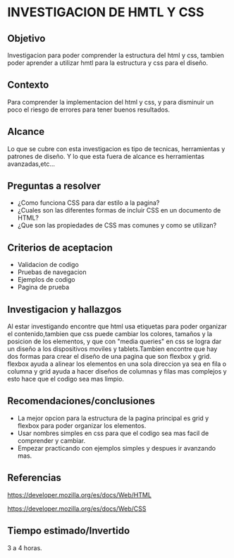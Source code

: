 #   INVESTIGACION DE HMTL Y CSS

 ## Objetivo   

Investigacion para poder comprender la estructura del html y css, tambien poder aprender a utilizar hmtl para la estructura y css para el diseño. 

## Contexto

Para comprender la implementacion del html y css, y para disminuir un poco el riesgo de errores para tener buenos resultados. 

## Alcance

Lo que se cubre con esta investigacion es tipo de tecnicas, herramientas y patrones de diseño. Y lo que esta fuera de alcance es herramientas avanzadas,etc...

## Preguntas a resolver
+ ¿Como funciona CSS para dar estilo a la pagina?
+ ¿Cuales son las diferentes formas de incluir CSS en un documento de HTML?
+ ¿Que son las propiedades de CSS mas comunes y como se utilizan?



## Criterios de aceptacion

+ Validacion de codigo 
+ Pruebas de navegacion
+ Ejemplos de codigo
+ Pagina de prueba  

## Investigacion y hallazgos
Al estar investigando encontre que html usa etiquetas para poder organizar el contenido,tambien que css puede cambiar los colores, tamaños y la posicion de los elementos, y que con "media queries" en css se logra dar un diseño a los dispositivos moviles y tablets.Tambien encontre que hay dos formas para crear el diseño de una pagina que son flexbox y grid.
flexbox ayuda a alinear los elementos en una sola direccion ya sea en fila o columna y grid ayuda a hacer diseños de columnas y filas mas complejos y esto hace que el codigo sea mas limpio.

## Recomendaciones/conclusiones
+ La mejor opcion para la estructura de la pagina principal es grid y flexbox para poder organizar los elementos. 
+ Usar nombres simples en css para que el codigo sea mas facil de comprender y cambiar.
+ Empezar practicando con ejemplos simples y despues ir avanzando mas.

## Referencias

https://developer.mozilla.org/es/docs/Web/HTML

https://developer.mozilla.org/es/docs/Web/CSS

## Tiempo estimado/Invertido

3 a 4 horas.

